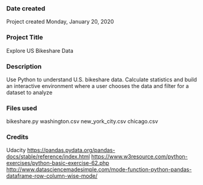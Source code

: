 ### Date created
Project created Monday, January 20, 2020

### Project Title
Explore US Bikeshare Data

### Description
Use Python to understand U.S. bikeshare data. Calculate statistics and build an interactive environment where a user chooses the data and filter for a dataset to analyze

### Files used
bikeshare.py
washington.csv
new_york_city.csv
chicago.csv

### Credits
Udacity
https://pandas.pydata.org/pandas-docs/stable/reference/index.html
https://www.w3resource.com/python-exercises/python-basic-exercise-62.php
http://www.datasciencemadesimple.com/mode-function-python-pandas-dataframe-row-column-wise-mode/
